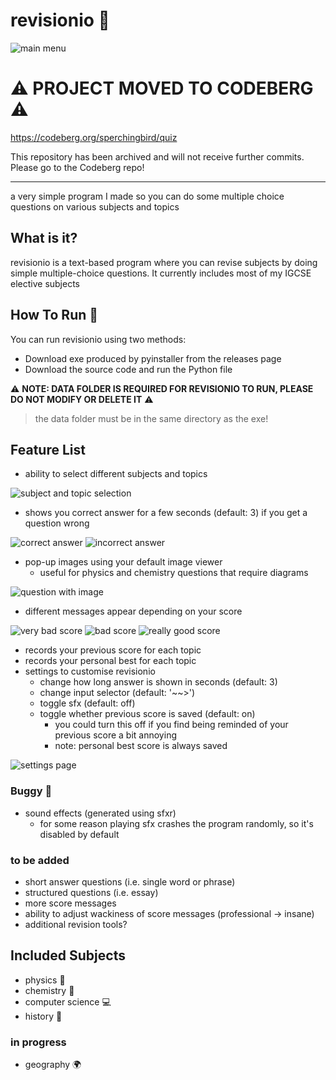 # revisionio 📝

![main menu](/screenshots/screenshot-main-menu-1.png)

# ⚠️ PROJECT MOVED TO CODEBERG ⚠️

https://codeberg.org/sperchingbird/quiz

This repository has been archived and will not receive further commits. Please go to the Codeberg repo!

--------------------------------------------------------------------------------------------------------

a very simple program I made so you can do some multiple choice questions on various subjects and topics

## What is it? 

revisionio is a text-based program where you can revise subjects by doing simple multiple-choice questions. It currently includes most of my IGCSE elective subjects

## How To Run 🏃

You can run revisionio using two methods:

- Download exe produced by pyinstaller from the releases page
- Download the source code and run the Python file

⚠️ **NOTE: DATA FOLDER IS REQUIRED FOR REVISIONIO TO RUN, PLEASE DO NOT MODIFY OR DELETE IT** ⚠️
> the data folder must be in the same directory as the exe!

## Feature List 

- ability to select different subjects and topics

![subject and topic selection](/screenshots/screenshot-subject-topic-selection-1.png)

- shows you correct answer for a few seconds (default: 3) if you get a question wrong

![correct answer](/screenshots/screenshot-correct-answer.png)
![incorrect answer](/screenshots/screenshot-incorrect-answer.png)

- pop-up images using your default image viewer
  - useful for physics and chemistry questions that require diagrams

![question with image](/screenshots/screenshot-question-image.png)

- different messages appear depending on your score

![very bad score](/screenshots/screenshot-score-fail.png)
![bad score](/screenshots/screenshot-score-poor.png)
![really good score](/screenshots/screenshot-score-amazing-2.png)

- records your previous score for each topic
- records your personal best for each topic
- settings to customise revisionio
  - change how long answer is shown in seconds (default: 3)
  - change input selector (default: '~~>')
  - toggle sfx (default: off)
  - toggle whether previous score is saved (default: on)
    - you could turn this off if you find being reminded of your previous score a bit annoying
    - note: personal best score is always saved

![settings page](/screenshots/screenshot-settings-page.png)

### Buggy 🐛

- sound effects (generated using sfxr)
  - for some reason playing sfx crashes the program randomly, so it's disabled by default

### to be added

- short answer questions (i.e. single word or phrase)
- structured questions (i.e. essay)
- more score messages
- ability to adjust wackiness of score messages (professional -> insane)
- additional revision tools?

## Included Subjects

- physics 🧲
- chemistry 🧪
- computer science 💻
- history 📜

### in progress

- geography 🌍
